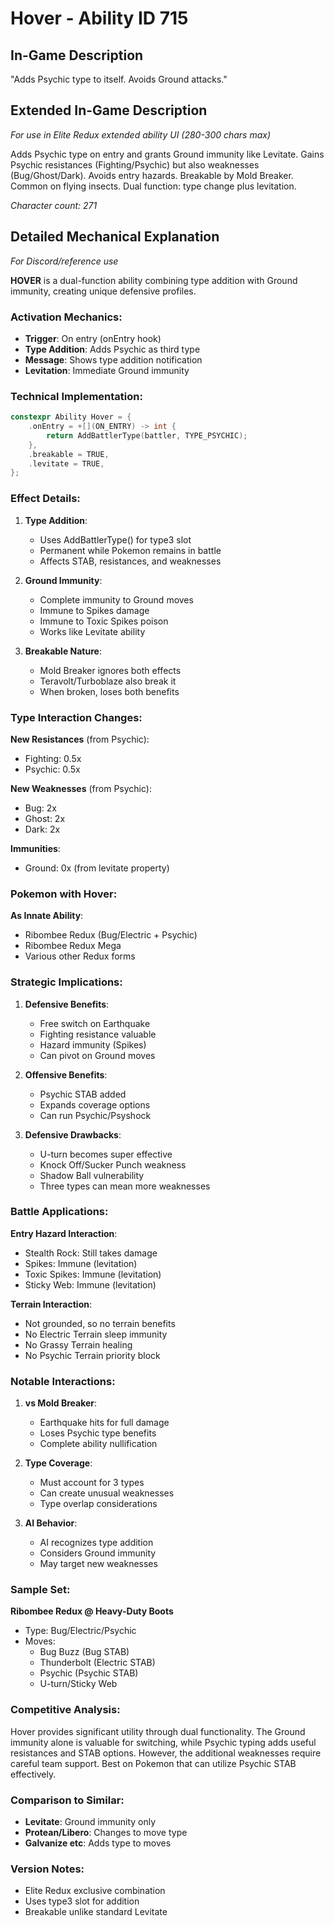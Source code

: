 # Hover - Ability ID 715

## In-Game Description
"Adds Psychic type to itself. Avoids Ground attacks."

## Extended In-Game Description
*For use in Elite Redux extended ability UI (280-300 chars max)*

Adds Psychic type on entry and grants Ground immunity like Levitate. Gains Psychic resistances (Fighting/Psychic) but also weaknesses (Bug/Ghost/Dark). Avoids entry hazards. Breakable by Mold Breaker. Common on flying insects. Dual function: type change plus levitation.

*Character count: 271*

## Detailed Mechanical Explanation
*For Discord/reference use*

**HOVER** is a dual-function ability combining type addition with Ground immunity, creating unique defensive profiles.

### Activation Mechanics:
- **Trigger**: On entry (onEntry hook)
- **Type Addition**: Adds Psychic as third type
- **Message**: Shows type addition notification
- **Levitation**: Immediate Ground immunity

### Technical Implementation:
```cpp
constexpr Ability Hover = {
    .onEntry = +[](ON_ENTRY) -> int { 
        return AddBattlerType(battler, TYPE_PSYCHIC); 
    },
    .breakable = TRUE,
    .levitate = TRUE,
};
```

### Effect Details:

1. **Type Addition**:
   - Uses AddBattlerType() for type3 slot
   - Permanent while Pokemon remains in battle
   - Affects STAB, resistances, and weaknesses

2. **Ground Immunity**:
   - Complete immunity to Ground moves
   - Immune to Spikes damage
   - Immune to Toxic Spikes poison
   - Works like Levitate ability

3. **Breakable Nature**:
   - Mold Breaker ignores both effects
   - Teravolt/Turboblaze also break it
   - When broken, loses both benefits

### Type Interaction Changes:

**New Resistances** (from Psychic):
- Fighting: 0.5x
- Psychic: 0.5x

**New Weaknesses** (from Psychic):
- Bug: 2x
- Ghost: 2x
- Dark: 2x

**Immunities**:
- Ground: 0x (from levitate property)

### Pokemon with Hover:

**As Innate Ability**:
- Ribombee Redux (Bug/Electric + Psychic)
- Ribombee Redux Mega
- Various other Redux forms

### Strategic Implications:

1. **Defensive Benefits**:
   - Free switch on Earthquake
   - Fighting resistance valuable
   - Hazard immunity (Spikes)
   - Can pivot on Ground moves

2. **Offensive Benefits**:
   - Psychic STAB added
   - Expands coverage options
   - Can run Psychic/Psyshock

3. **Defensive Drawbacks**:
   - U-turn becomes super effective
   - Knock Off/Sucker Punch weakness
   - Shadow Ball vulnerability
   - Three types can mean more weaknesses

### Battle Applications:

**Entry Hazard Interaction**:
- Stealth Rock: Still takes damage
- Spikes: Immune (levitation)
- Toxic Spikes: Immune (levitation)
- Sticky Web: Immune (levitation)

**Terrain Interaction**:
- Not grounded, so no terrain benefits
- No Electric Terrain sleep immunity
- No Grassy Terrain healing
- No Psychic Terrain priority block

### Notable Interactions:

1. **vs Mold Breaker**:
   - Earthquake hits for full damage
   - Loses Psychic type benefits
   - Complete ability nullification

2. **Type Coverage**:
   - Must account for 3 types
   - Can create unusual weaknesses
   - Type overlap considerations

3. **AI Behavior**:
   - AI recognizes type addition
   - Considers Ground immunity
   - May target new weaknesses

### Sample Set:

**Ribombee Redux @ Heavy-Duty Boots**
- Type: Bug/Electric/Psychic
- Moves:
  - Bug Buzz (Bug STAB)
  - Thunderbolt (Electric STAB)
  - Psychic (Psychic STAB)
  - U-turn/Sticky Web

### Competitive Analysis:

Hover provides significant utility through dual functionality. The Ground immunity alone is valuable for switching, while Psychic typing adds useful resistances and STAB options. However, the additional weaknesses require careful team support. Best on Pokemon that can utilize Psychic STAB effectively.

### Comparison to Similar:
- **Levitate**: Ground immunity only
- **Protean/Libero**: Changes to move type
- **Galvanize etc**: Adds type to moves

### Version Notes:
- Elite Redux exclusive combination
- Uses type3 slot for addition
- Breakable unlike standard Levitate